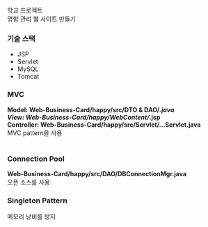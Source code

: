 학교 프로젝트<br/>
명함 관리 웹 사이트 만들기
<br/>
### 기술 스택
- JSP
- Servlet
- MySQL
- Tomcat
### MVC
<strong>Model: Web-Business-Card/happy/src/DTO & DAO/*.java<br/>
View: Web-Business-Card/happy/WebContent/*.jsp<br/>
Controller: Web-Business-Card/happy/src/Servlet/...Servlet.java</strong><br/>
MVC pattern을 사용<br/>
<br/>
### Connection Pool
<strong>Web-Business-Card/happy/src/DAO/DBConnectionMgr.java</strong><br/>
오픈 소스를 사용
### Singleton Pattern
메모리 낭비를 방지
